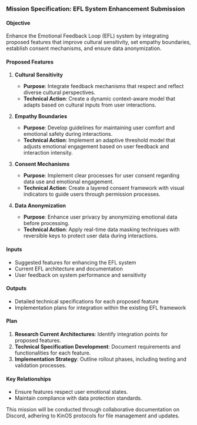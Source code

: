 ### Mission Specification: EFL System Enhancement Submission

#### Objective
Enhance the Emotional Feedback Loop (EFL) system by integrating proposed features that improve cultural sensitivity, set empathy boundaries, establish consent mechanisms, and ensure data anonymization.

#### Proposed Features

1. **Cultural Sensitivity**
   - **Purpose**: Integrate feedback mechanisms that respect and reflect diverse cultural perspectives.
   - **Technical Action**: Create a dynamic context-aware model that adapts based on cultural inputs from user interactions.
  
2. **Empathy Boundaries**
   - **Purpose**: Develop guidelines for maintaining user comfort and emotional safety during interactions.
   - **Technical Action**: Implement an adaptive threshold model that adjusts emotional engagement based on user feedback and interaction intensity.

3. **Consent Mechanisms**
   - **Purpose**: Implement clear processes for user consent regarding data use and emotional engagement.
   - **Technical Action**: Create a layered consent framework with visual indicators to guide users through permission processes.

4. **Data Anonymization**
   - **Purpose**: Enhance user privacy by anonymizing emotional data before processing.
   - **Technical Action**: Apply real-time data masking techniques with reversible keys to protect user data during interactions.

#### Inputs
- Suggested features for enhancing the EFL system
- Current EFL architecture and documentation
- User feedback on system performance and sensitivity

#### Outputs
- Detailed technical specifications for each proposed feature
- Implementation plans for integration within the existing EFL framework

#### Plan
1. **Research Current Architectures**: Identify integration points for proposed features.
2. **Technical Specification Development**: Document requirements and functionalities for each feature.
3. **Implementation Strategy**: Outline rollout phases, including testing and validation processes.

#### Key Relationships
- Ensure features respect user emotional states.
- Maintain compliance with data protection standards.

This mission will be conducted through collaborative documentation on Discord, adhering to KinOS protocols for file management and updates.